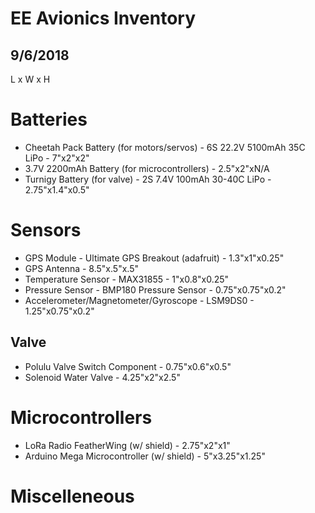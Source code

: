 # EE Avionics Inventory
## 9/6/2018

L x W x H
# Batteries

* Cheetah Pack Battery (for motors/servos) - 6S 22.2V 5100mAh 35C LiPo - 7"x2"x2"
* 3.7V 2200mAh Battery (for microcontrollers) - 2.5"x2"xN/A
* Turnigy Battery (for valve) - 2S 7.4V 100mAh 30-40C LiPo - 2.75"x1.4"x0.5"

# Sensors

* GPS Module - Ultimate GPS Breakout (adafruit) - 1.3"x1"x0.25"
* GPS Antenna - 8.5"x.5"x.5"
* Temperature Sensor - MAX31855 - 1"x0.8"x0.25"
* Pressure Sensor - BMP180 Pressure Sensor - 0.75"x0.75"x0.2"
* Accelerometer/Magnetometer/Gyroscope - LSM9DS0 - 1.25"x0.75"x0.2"
## Valve
* Polulu Valve Switch Component - 0.75"x0.6"x0.5"
* Solenoid Water Valve - 4.25"x2"x2.5"

# Microcontrollers

* LoRa Radio FeatherWing (w/ shield) - 2.75"x2"x1"
* Arduino Mega Microcontroller (w/ shield)  - 5"x3.25"x1.25"

# Miscelleneous
